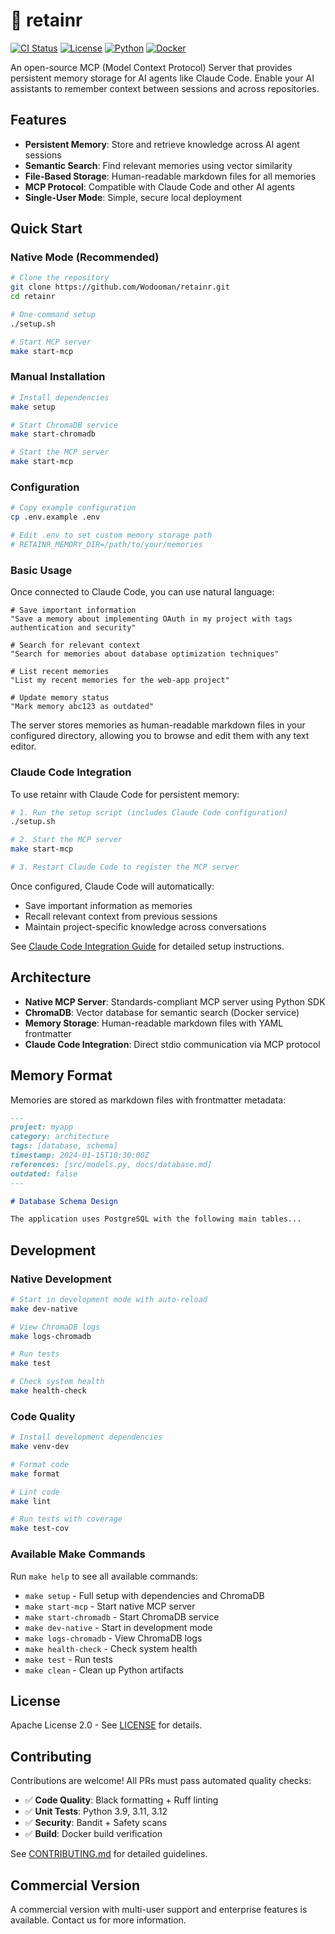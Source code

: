# 🧠 retainr

[![CI Status](https://github.com/Wodooman/retainr/workflows/CI/badge.svg)](https://github.com/Wodooman/retainr/actions)
[![License](https://img.shields.io/badge/License-Apache%202.0-blue.svg)](LICENSE)
[![Python](https://img.shields.io/badge/python-3.10+-blue.svg)](https://python.org)
[![Docker](https://img.shields.io/badge/docker-ready-blue.svg)](https://hub.docker.com)

An open-source MCP (Model Context Protocol) Server that provides persistent memory storage for AI agents like Claude Code. Enable your AI assistants to remember context between sessions and across repositories.

## Features

- **Persistent Memory**: Store and retrieve knowledge across AI agent sessions
- **Semantic Search**: Find relevant memories using vector similarity
- **File-Based Storage**: Human-readable markdown files for all memories
- **MCP Protocol**: Compatible with Claude Code and other AI agents
- **Single-User Mode**: Simple, secure local deployment

## Quick Start

### Native Mode (Recommended)

```bash
# Clone the repository
git clone https://github.com/Wodooman/retainr.git
cd retainr

# One-command setup
./setup.sh

# Start MCP server
make start-mcp
```

### Manual Installation

```bash
# Install dependencies
make setup

# Start ChromaDB service
make start-chromadb

# Start the MCP server
make start-mcp
```

### Configuration

```bash
# Copy example configuration
cp .env.example .env

# Edit .env to set custom memory storage path
# RETAINR_MEMORY_DIR=/path/to/your/memories
```

### Basic Usage

Once connected to Claude Code, you can use natural language:

```
# Save important information
"Save a memory about implementing OAuth in my project with tags authentication and security"

# Search for relevant context
"Search for memories about database optimization techniques"

# List recent memories
"List my recent memories for the web-app project"

# Update memory status
"Mark memory abc123 as outdated"
```

The server stores memories as human-readable markdown files in your configured directory, allowing you to browse and edit them with any text editor.

### Claude Code Integration

To use retainr with Claude Code for persistent memory:

```bash
# 1. Run the setup script (includes Claude Code configuration)
./setup.sh

# 2. Start the MCP server
make start-mcp

# 3. Restart Claude Code to register the MCP server
```

Once configured, Claude Code will automatically:
- Save important information as memories
- Recall relevant context from previous sessions
- Maintain project-specific knowledge across conversations

See [Claude Code Integration Guide](docs/claude-code-integration.md) for detailed setup instructions.

## Architecture

- **Native MCP Server**: Standards-compliant MCP server using Python SDK
- **ChromaDB**: Vector database for semantic search (Docker service)
- **Memory Storage**: Human-readable markdown files with YAML frontmatter
- **Claude Code Integration**: Direct stdio communication via MCP protocol

## Memory Format

Memories are stored as markdown files with frontmatter metadata:

```markdown
---
project: myapp
category: architecture
tags: [database, schema]
timestamp: 2024-01-15T10:30:00Z
references: [src/models.py, docs/database.md]
outdated: false
---

# Database Schema Design

The application uses PostgreSQL with the following main tables...
```

## Development

### Native Development

```bash
# Start in development mode with auto-reload
make dev-native

# View ChromaDB logs
make logs-chromadb

# Run tests
make test

# Check system health
make health-check
```

### Code Quality

```bash
# Install development dependencies
make venv-dev

# Format code
make format

# Lint code
make lint

# Run tests with coverage
make test-cov
```

### Available Make Commands

Run `make help` to see all available commands:

- `make setup` - Full setup with dependencies and ChromaDB
- `make start-mcp` - Start native MCP server
- `make start-chromadb` - Start ChromaDB service
- `make dev-native` - Start in development mode
- `make logs-chromadb` - View ChromaDB logs
- `make health-check` - Check system health
- `make test` - Run tests
- `make clean` - Clean up Python artifacts

## License

Apache License 2.0 - See [LICENSE](LICENSE) for details.

## Contributing

Contributions are welcome! All PRs must pass automated quality checks:

- ✅ **Code Quality**: Black formatting + Ruff linting
- ✅ **Unit Tests**: Python 3.9, 3.11, 3.12 
- ✅ **Security**: Bandit + Safety scans
- ✅ **Build**: Docker build verification

See [CONTRIBUTING.md](CONTRIBUTING.md) for detailed guidelines.

## Commercial Version

A commercial version with multi-user support and enterprise features is available. Contact us for more information.
